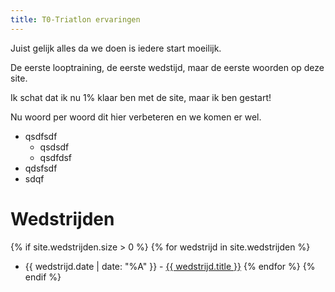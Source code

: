 ```yaml
---
title: T0-Triatlon ervaringen
---
```

Juist gelijk alles da we doen is iedere start moeilijk.

De eerste looptraining, de eerste wedstijd, maar de eerste woorden op deze site.

Ik schat dat ik nu 1% klaar ben met de site, maar ik ben gestart!

Nu woord per woord dit hier verbeteren en we komen er wel.

* qsdfsdf
  * qsdsdf
  * qsdfdsf
* qdsfsdf
* sdqf

# Wedstrijden
{% if site.wedstrijden.size > 0  %}
{% for wedstrijd in site.wedstrijden %}
* {{ wedstrijd.date | date: "%A" }} - <a href="{{ wedstrijd.url }}">{{ wedstrijd.title }}</a>
{% endfor %}
{% endif %}
